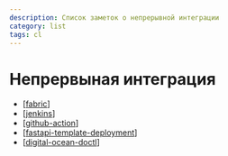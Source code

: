 ```yaml
---
description: Список заметок о непрерывной интеграции
category: list
tags: cl
---
```

# Непрервыная интеграция

- [[fabric]]
- [[jenkins]]
- [[github-action]]
- [[fastapi-template-deployment]]
- [[digital-ocean-doctl]]

[//begin]: # "Autogenerated link references for markdown compatibility"
[fabric]: ../notes/fabric "Fabric"
[jenkins]: ../notes/jenkins "Jenkins"
[github-action]: ../notes/github-action "Githunb action"
[fastapi-template-deployment]: ../notes/fastapi-template-deployment "Fastapi template deployment"
[digital-ocean-doctl]: ../notes/digital-ocean-doctl "Digital ocean doctl"
[//end]: # "Autogenerated link references"